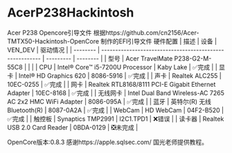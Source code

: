 # AcerP238Hackintosh
Acer P238 Opencore引导文件
根据https://github.com/cn2156/Acer-TMTX50-Hackintosh-OpenCore 制作的EFI引导文件
硬件配置
|   描述   |                           设备                            |  VEN_DEV  | 驱动情况 |
| -------- | -------------------------------------------------------- | --------- | -------- |
| 型号     | Acer TravelMate P238-G2-M-55C8                           |           |          |
| CPU      | Intel® Core™ i5-7200U Processor                          | Kaby Lake | ✅完成    |
| 显卡     | Intel® HD Graphics 620                                   | 8086-5916 | ✅完成     |
| 声卡     | Realtek ALC255                                           | 10EC-0255 | ✅完成     |
| 网卡     | Realtek RTL8168/8111 PCI-E Gigabit Ethernet Adapter      | 10EC-8168 | ✅完成      |
| 无线网卡 | Intel Dual Band Wireless-AC 7265 AC 2x2 HMC WiFi Adapter | 8086-095A |   ✅完成     |
| 蓝牙     | 英特尔(R) 无线 Bluetooth(R)                                | 8087-0A2A | ✅完成       |
| WebCam   | HD WebCam                                                | 04F2-B520 | ✅完成    |
| 触控板   | Synaptics TMP2991                                        | I2C1.TPD1 |   ❌错误        |
| 读卡器   | Realtek USB 2.0 Card Reader                              | 0BDA-0129 |  ❎未完成        | 

OpenCore版本:0.8.3
感谢https://apple.sqlsec.com/ 国光老师提供教程。
